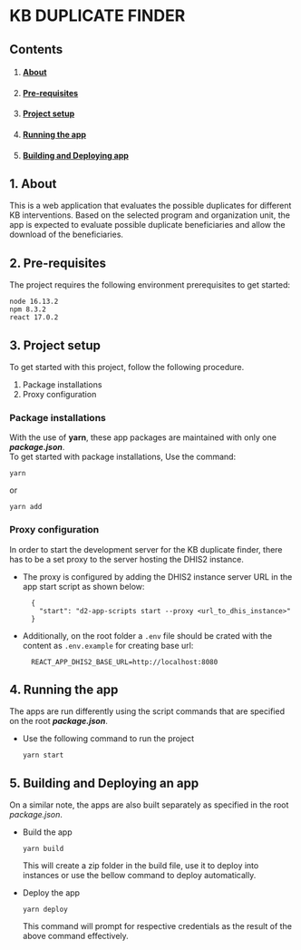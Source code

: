 # KB DUPLICATE FINDER

## Contents
1.  #### [About](#about)
2.  #### [Pre-requisites](#preRequisites)
3.  #### [Project setup](#setup)
4.  #### [Running the app](#run)
5.  #### [Building and Deploying app](#build)


## <a name='about'></a>1. About
This is a web application that evaluates the possible duplicates for different KB interventions. Based on the selected program and organization unit, the app is expected to evaluate possible duplicate beneficiaries and allow the download of the beneficiaries.


## <a name='preRequisites'></a>2. Pre-requisites
The project requires the following environment prerequisites to get started:

```
node 16.13.2
npm 8.3.2
react 17.0.2
```


## <a name='setup'></a>3. Project setup
To get started with this project, follow the following procedure.

<ol>
<li>Package installations</li>
<li>Proxy configuration</li>
</ol>


### Package installations

With the use of <b>yarn</b>, these app  packages are maintained with only one _***package.json***_. <br>
 To get started with package installations, Use the command: 
```
yarn 
```
or 
```
yarn add
```

### Proxy configuration

In order to start the development server for the KB duplicate finder, there has to be a set proxy to the server hosting the DHIS2 instance. 

<ul>
  <li>
    The proxy is configured by adding the DHIS2 instance server URL in the app start script as shown below:

```
  {
    "start": "d2-app-scripts start --proxy <url_to_dhis_instance>"
  }
```
  </li>

  <li>
    Additionally, on the root folder a <code>.env</code> file should be crated with the content as <code>.env.example</code> for creating base url:

```
  REACT_APP_DHIS2_BASE_URL=http://localhost:8080
```
  </li>
  </li>
</ul>


## <a name='run'></a>4. Running the app

The apps are run differently using the script commands that are specified on the root _***package.json***_.

<ul>
<li>Use the following command to run the project<br>

```
yarn start
```
 </li>

</ul>



## <a name='build'></a>5. Building and Deploying an app


On a similar note, the apps are also built separately as specified in the root _package.json_.

<ul>
<li>Build the app<br>

```
yarn build
```
This will create a zip folder in the build file, use it to deploy into instances or use the bellow command to deploy automatically.
  </li>
  
<li>
Deploy the app<br>

```
yarn deploy
```
This command will prompt for respective credentials as the result of the above command effectively.
</li>
</ul>
